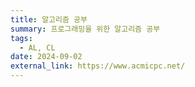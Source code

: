 ```yaml
---
title: 알고리즘 공부
summary: 프로그래밍을 위한 알고리즘 공부
tags:
  - AL, CL
date: 2024-09-02
external_link: https://www.acmicpc.net/
---
```

